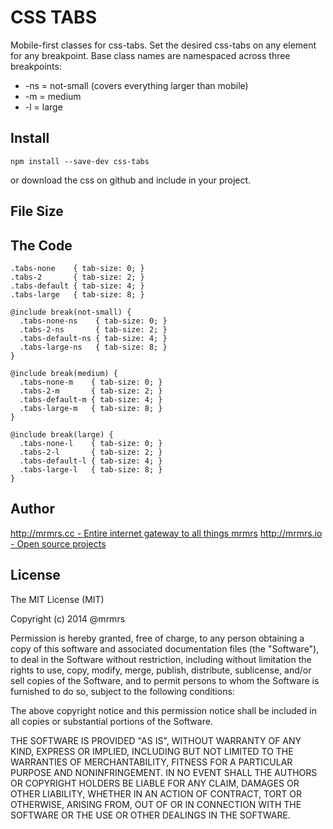 # CSS TABS

  Mobile-first classes for css-tabs.
  Set the desired css-tabs on any element for any breakpoint.
  Base class names are namespaced across three breakpoints:

*  -ns = not-small (covers everything larger than mobile)
*  -m  = medium
*  -l  = large

## Install
```
npm install --save-dev css-tabs
```
or download the css on github and include in your project.

## File Size


## The Code
```
.tabs-none    { tab-size: 0; }
.tabs-2       { tab-size: 2; }
.tabs-default { tab-size: 4; }
.tabs-large   { tab-size: 8; }

@include break(not-small) {
  .tabs-none-ns    { tab-size: 0; }
  .tabs-2-ns       { tab-size: 2; }
  .tabs-default-ns { tab-size: 4; }
  .tabs-large-ns   { tab-size: 8; }
}

@include break(medium) {
  .tabs-none-m    { tab-size: 0; }
  .tabs-2-m       { tab-size: 2; }
  .tabs-default-m { tab-size: 4; }
  .tabs-large-m   { tab-size: 8; }
}

@include break(large) {
  .tabs-none-l    { tab-size: 0; }
  .tabs-2-l       { tab-size: 2; }
  .tabs-default-l { tab-size: 4; }
  .tabs-large-l   { tab-size: 8; }
}

```

## Author

[http://mrmrs.cc - Entire internet gateway to all things mrmrs](http://mrmrs.cc)
[http://mrmrs.io - Open source projects](http://mrmrs.io)

## License

The MIT License (MIT)

Copyright (c) 2014 @mrmrs

Permission is hereby granted, free of charge, to any person obtaining a copy
of this software and associated documentation files (the "Software"), to deal
in the Software without restriction, including without limitation the rights
to use, copy, modify, merge, publish, distribute, sublicense, and/or sell
copies of the Software, and to permit persons to whom the Software is
furnished to do so, subject to the following conditions:

The above copyright notice and this permission notice shall be included in
all copies or substantial portions of the Software.

THE SOFTWARE IS PROVIDED "AS IS", WITHOUT WARRANTY OF ANY KIND, EXPRESS OR
IMPLIED, INCLUDING BUT NOT LIMITED TO THE WARRANTIES OF MERCHANTABILITY,
FITNESS FOR A PARTICULAR PURPOSE AND NONINFRINGEMENT. IN NO EVENT SHALL THE
AUTHORS OR COPYRIGHT HOLDERS BE LIABLE FOR ANY CLAIM, DAMAGES OR OTHER
LIABILITY, WHETHER IN AN ACTION OF CONTRACT, TORT OR OTHERWISE, ARISING FROM,
OUT OF OR IN CONNECTION WITH THE SOFTWARE OR THE USE OR OTHER DEALINGS IN
THE SOFTWARE.

